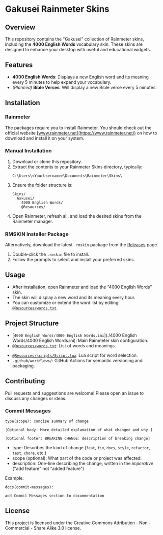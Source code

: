 # Gakusei Rainmeter Skins

## Overview

This repository contains the "Gakusei" collection of Rainmeter skins, including the **4000 English Words** vocabulary skin. These skins are designed to enhance your desktop with useful and educational widgets.

## Features

- **4000 English Words**: Displays a new English word and its meaning every 5 minutes to help expand your vocabulary.
- *(Planned)* **Bible Verses**: Will display a new Bible verse every 5 minutes.

## Installation

### Rainmeter

The packages require you to install Rainmeter. You should check out the official website [www.rainmeter.net](https://www.rainmeter.net/) on how to download and install it on your system.

### Manual Installation

1. Download or clone this repository.
2. Extract the contents to your Rainmeter Skins directory, typically:
   ```
   C:\Users\<YourUsername>\Documents\Rainmeter\Skins\
   ```
3. Ensure the folder structure is:
   ```
   Skins/
     Gakusei/
       4000 English Words/
       @Resources/
   ```
4. Open Rainmeter, refresh all, and load the desired skins from the Rainmeter manager.

### RMSKIN Installer Package

Alternatively, download the latest `.rmskin` package from the [Releases](https://github.com/Gakusei/Gakusei/releases) page.

1. Double-click the `.rmskin` file to install.
2. Follow the prompts to select and install your preferred skins.

## Usage

- After installation, open Rainmeter and load the "4000 English Words" skin.
- The skin will display a new word and its meaning every hour.
- You can customize or extend the word list by editing [`@Resources/words.txt`](./@Resources/words.txt).

## Project Structure

- [`4000 English Words/4000 English Words.ini`](./4000 English Words/4000 English Words.ini): Main Rainmeter skin configuration.
- [`@Resources/words.txt`](./@Resources/words.txt): List of words and meanings.
<!-- - [`@Resources/version.inc`](./@Resources/version.inc): Version information (auto-updated). -->
- [`@Resources/scripts/Script.lua`](./@Resources/scripts/Script.lua): Lua script for word selection.
- `.github/workflows/`: GitHub Actions for semantic versioning and packaging.

## Contributing

Pull requests and suggestions are welcome! Please open an issue to discuss any changes or ideas.

### Commit Messages

```
type(scope): concise summary of change

[Optional body: More detailed explanation of what changed and why.]

[Optional footer: BREAKING CHANGE: description of breaking change]
```

- type: Describes the kind of change (`feat`, `fix`, `docs`, `style`, `refactor`, `test`, `chore`, etc.)
- scope (optional): What part of the code or project was affected.
- description: One-line describing the change, written in the *imperative* ("add feature" not "added feature")

Example:
```
docs(commit-messages):

add Commit Messages section to docummentation
```

## License

This project is licensed under the Creative Commons Attribution - Non - Commercial - Share Alike 3.0 license.